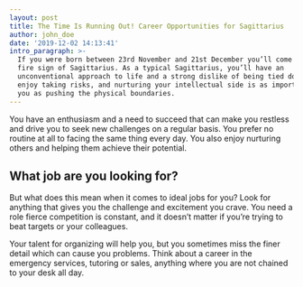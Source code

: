 ```yaml
---
layout: post
title: The Time Is Running Out! Career Opportunities for Sagittarius
author: john_doe
date: '2019-12-02 14:13:41'
intro_paragraph: >-
  If you were born between 23rd November and 21st December you’ll come under the
  fire sign of Sagittarius. As a typical Sagittarius, you’ll have an
  unconventional approach to life and a strong dislike of being tied down. You
  enjoy taking risks, and nurturing your intellectual side is as important to
  you as pushing the physical boundaries.
---
```

You have an enthusiasm and a need to succeed that can make you restless and drive you to seek new challenges on a regular basis. You prefer no routine at all to facing the same thing every day. You also enjoy nurturing others and helping them achieve their potential.

## What job are you looking for?

But what does this mean when it comes to ideal jobs for you? Look for anything that gives you the challenge and excitement you crave. You need a role fierce competition is constant, and it doesn’t matter if you’re trying to beat targets or your colleagues.

Your talent for organizing will help you, but you sometimes miss the finer detail which can cause you problems. Think about a career in the emergency services, tutoring or sales, anything where you are not chained to your desk all day.
